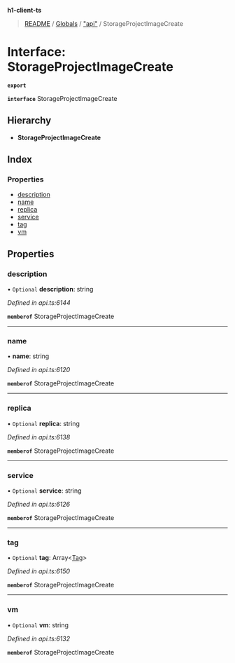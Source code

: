 **h1-client-ts**

> [README](../README.md) / [Globals](../globals.md) / ["api"](../modules/_api_.md) / StorageProjectImageCreate

# Interface: StorageProjectImageCreate

**`export`** 

**`interface`** StorageProjectImageCreate

## Hierarchy

* **StorageProjectImageCreate**

## Index

### Properties

* [description](_api_.storageprojectimagecreate.md#description)
* [name](_api_.storageprojectimagecreate.md#name)
* [replica](_api_.storageprojectimagecreate.md#replica)
* [service](_api_.storageprojectimagecreate.md#service)
* [tag](_api_.storageprojectimagecreate.md#tag)
* [vm](_api_.storageprojectimagecreate.md#vm)

## Properties

### description

• `Optional` **description**: string

*Defined in api.ts:6144*

**`memberof`** StorageProjectImageCreate

___

### name

•  **name**: string

*Defined in api.ts:6120*

**`memberof`** StorageProjectImageCreate

___

### replica

• `Optional` **replica**: string

*Defined in api.ts:6138*

**`memberof`** StorageProjectImageCreate

___

### service

• `Optional` **service**: string

*Defined in api.ts:6126*

**`memberof`** StorageProjectImageCreate

___

### tag

• `Optional` **tag**: Array\<[Tag](_api_.tag.md)>

*Defined in api.ts:6150*

**`memberof`** StorageProjectImageCreate

___

### vm

• `Optional` **vm**: string

*Defined in api.ts:6132*

**`memberof`** StorageProjectImageCreate
